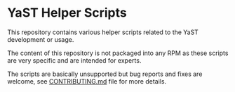 # YaST Helper Scripts

This repository contains various helper scripts related to the YaST development
or usage.

The content of this repository is not packaged into any RPM as these scripts are
very specific and are intended for experts.

The scripts are basically unsupported but bug reports and fixes are welcome,
see [CONTRIBUTING.md](CONTRIBUTING.md) file for more details.
